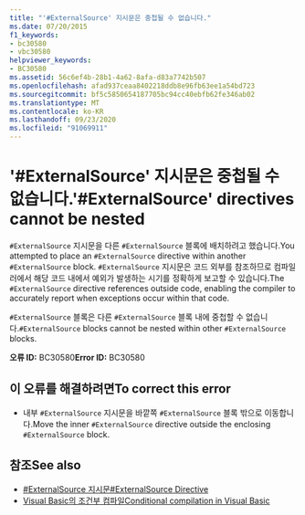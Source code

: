 ```yaml
---
title: "'#ExternalSource' 지시문은 중첩될 수 없습니다."
ms.date: 07/20/2015
f1_keywords:
- bc30580
- vbc30580
helpviewer_keywords:
- BC30580
ms.assetid: 56c6ef4b-28b1-4a62-8afa-d83a7742b507
ms.openlocfilehash: afad937ceaa8402218ddb8e96fb63ee1a54bd723
ms.sourcegitcommit: bf5c5850654187705bc94cc40ebfb62fe346ab02
ms.translationtype: MT
ms.contentlocale: ko-KR
ms.lasthandoff: 09/23/2020
ms.locfileid: "91069911"
---
```

# <a name="externalsource-directives-cannot-be-nested"></a><span data-ttu-id="0513b-102">'#ExternalSource' 지시문은 중첩될 수 없습니다.</span><span class="sxs-lookup"><span data-stu-id="0513b-102">'#ExternalSource' directives cannot be nested</span></span>

<span data-ttu-id="0513b-103">`#ExternalSource` 지시문을 다른 `#ExternalSource` 블록에 배치하려고 했습니다.</span><span class="sxs-lookup"><span data-stu-id="0513b-103">You attempted to place an `#ExternalSource` directive within another `#ExternalSource` block.</span></span> <span data-ttu-id="0513b-104">`#ExternalSource` 지시문은 코드 외부를 참조하므로 컴파일러에서 해당 코드 내에서 예외가 발생하는 시기를 정확하게 보고할 수 있습니다.</span><span class="sxs-lookup"><span data-stu-id="0513b-104">The `#ExternalSource` directive references outside code, enabling the compiler to accurately report when exceptions occur within that code.</span></span>  
  
 <span data-ttu-id="0513b-105">`#ExternalSource` 블록은 다른 `#ExternalSource` 블록 내에 중첩할 수 없습니다.</span><span class="sxs-lookup"><span data-stu-id="0513b-105">`#ExternalSource` blocks cannot be nested within other `#ExternalSource` blocks.</span></span>  
  
 <span data-ttu-id="0513b-106">**오류 ID:** BC30580</span><span class="sxs-lookup"><span data-stu-id="0513b-106">**Error ID:** BC30580</span></span>  
  
## <a name="to-correct-this-error"></a><span data-ttu-id="0513b-107">이 오류를 해결하려면</span><span class="sxs-lookup"><span data-stu-id="0513b-107">To correct this error</span></span>  
  
- <span data-ttu-id="0513b-108">내부 `#ExternalSource` 지시문을 바깥쪽 `#ExternalSource` 블록 밖으로 이동합니다.</span><span class="sxs-lookup"><span data-stu-id="0513b-108">Move the inner `#ExternalSource` directive outside the enclosing `#ExternalSource` block.</span></span>  
  
## <a name="see-also"></a><span data-ttu-id="0513b-109">참조</span><span class="sxs-lookup"><span data-stu-id="0513b-109">See also</span></span>

- [<span data-ttu-id="0513b-110">#ExternalSource 지시문</span><span class="sxs-lookup"><span data-stu-id="0513b-110">#ExternalSource Directive</span></span>](../language-reference/directives/externalsource-directive.md)
- [<span data-ttu-id="0513b-111">Visual Basic의 조건부 컴파일</span><span class="sxs-lookup"><span data-stu-id="0513b-111">Conditional compilation in Visual Basic</span></span>](../programming-guide/program-structure/conditional-compilation.md)
